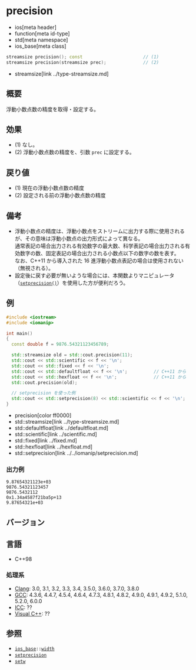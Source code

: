 # precision
* ios[meta header]
* function[meta id-type]
* std[meta namespace]
* ios_base[meta class]

```cpp
streamsize precision(); const                       // (1)
streamsize precision(streamsize prec);              // (2)
```
* streamsize[link ../type-streamsize.md]

## 概要
浮動小数点数の精度を取得・設定する。


## 効果
- (1) なし。
- (2) 浮動小数点数の精度を、引数 `prec` に設定する。


## 戻り値
- (1) 現在の浮動小数点数の精度
- (2) 設定される前の浮動小数点数の精度


## 備考
- 浮動小数点の精度は、浮動小数点をストリームに出力する際に使用されるが、その意味は浮動小数点の出力形式によって異なる。  
    通常表記の場合出力される有効数字の最大数、科学表記の場合出力される有効数字の数、固定表記の場合出力される小数点以下の数字の数を表す。  
    なお、C++11 から導入された 16 進浮動小数点表記の場合は使用されない（無視される）。
- 設定後に戻す必要が無いような場合には、本関数よりマニピュレータ（[`setprecision()`](../../iomanip/setprecision.md)）を使用した方が便利だろう。


## 例
```cpp example
#include <iostream>
#include <iomanip>

int main()
{
  const double f = 9876.54321123456789;

  std::streamsize old = std::cout.precision(11);
  std::cout << std::scientific << f << '\n';
  std::cout << std::fixed << f << '\n';
  std::cout << std::defaultfloat << f << '\n';          // C++11 から
  std::cout << std::hexfloat << f << '\n';              // C++11 から
  std::cout.precision(old);

  // setprecision を使った例
  std::cout << std::setprecision(8) << std::scientific << f << '\n';
}
```
* precision[color ff0000]
* std::streamsize[link ../type-streamsize.md]
* std::defaultfloat[link ../defaultfloat.md]
* std::scientific[link ../scientific.md]
* std::fixed[link ../fixed.md]
* std::hexfloat[link ../hexfloat.md]
* std::setprecision[link ../../iomanip/setprecision.md]

### 出力例
```
9.87654321123e+03
9876.54321123457
9876.5432112
0x1.34a4587f21ba5p+13
9.87654321e+03
```


## バージョン
## 言語
- C++98

### 処理系
- [Clang](/implementation.md#clang): 3.0, 3.1, 3.2, 3.3, 3.4, 3.5.0, 3.6.0, 3.7.0, 3.8.0
- [GCC](/implementation.md#gcc): 4.3.6, 4.4.7, 4.5.4, 4.6.4, 4.7.3, 4.8.1, 4.8.2, 4.9.0, 4.9.1, 4.9.2, 5.1.0, 5.2.0, 6.0.0
- [ICC](/implementation.md#icc): ??
- [Visual C++](/implementation.md#visual_cpp): ??


## 参照
- [`ios_base`](../ios_base.md)`::`[`width`](width.md)
- [`setprecision`](../../iomanip/setprecision.md)
- [`setw`](../../iomanip/setw.md)
